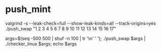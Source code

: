 # push_mint

valgrind -s --leak-check=full --show-leak-kinds=all --track-origins=yes ./push_swap "1 2 3 4 5 6 7 8 9 10 11 12 13 14 15 16 17"

args=$(seq -500 500 | shuf -n 100 | tr '\n' ' '); ./push_swap $args | ./checker_linux $args; echo $args